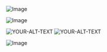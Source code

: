 ![Image](https://github.com/user-attachments/assets/b18e0df5-b9ac-42df-a7b3-794e2f68212a)
<picture>
 <source media="(prefers-color-scheme: dark)" srcset="[https://github.com/user-attachments/assets/67138d0f-a934-4625-8371-b816d562b290]">
 <source media="(prefers-color-scheme: dark)" srcset="[https://github.com/user-attachments/assets/a6396bb3-723e-4950-991f-a33384789e6e]">

![Image](https://github.com/user-attachments/assets/12933591-bcc6-47c1-93d6-071ba6c250c5)
 
 <source media="(prefers-color-scheme: light)" srcset="[https://github.com/user-attachments/assets/67138d0f-a934-4625-8371-b816d562b290]">
 <source media="(prefers-color-scheme: light)" srcset="[https://github.com/user-attachments/assets/a6396bb3-723e-4950-991f-a33384789e6e]">
 <img alt="YOUR-ALT-TEXT" src="https://github.com/user-attachments/assets/67138d0f-a934-4625-8371-b816d562b290">
</picture>
 <img alt="YOUR-ALT-TEXT" src="https://github.com/user-attachments/assets/a6396bb3-723e-4950-991f-a33384789e6e">
</picture>

![Image](https://github.com/user-attachments/assets/81ae71f4-81e6-4220-a3c3-32ee005b3488)
